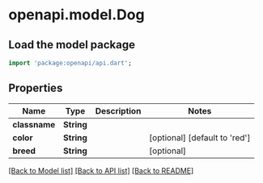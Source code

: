# openapi.model.Dog

## Load the model package
```dart
import 'package:openapi/api.dart';
```

## Properties
Name | Type | Description | Notes
------------ | ------------- | ------------- | -------------
**classname** | **String** |  | 
**color** | **String** |  | [optional] [default to 'red']
**breed** | **String** |  | [optional] 

[[Back to Model list]](../README.md#documentation-for-models) [[Back to API list]](../README.md#documentation-for-api-endpoints) [[Back to README]](../README.md)


